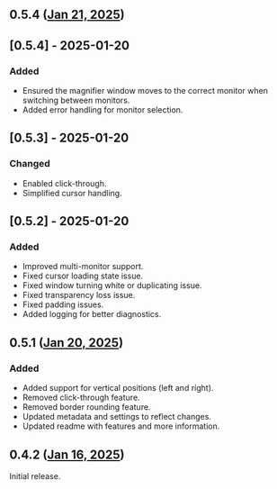 ## 0.5.4 ([Jan 21, 2025](https://github.com/ramensoftware/windhawk-mods/blob/68d96765b3bbb81677eae7fab0033dc7c1116a11/mods/magnifier-mod.wh.cpp))

## [0.5.4] - 2025-01-20
### Added
- Ensured the magnifier window moves to the correct monitor when switching between monitors.
- Added error handling for monitor selection.

## [0.5.3] - 2025-01-20
### Changed
- Enabled click-through.
- Simplified cursor handling.

## [0.5.2] - 2025-01-20
### Added
- Improved multi-monitor support.
- Fixed cursor loading state issue.
- Fixed window turning white or duplicating issue.
- Fixed transparency loss issue.
- Fixed padding issues.
- Added logging for better diagnostics.

## 0.5.1 ([Jan 20, 2025](https://github.com/ramensoftware/windhawk-mods/blob/c2f53e472a7957b36e71567c700fe1a5e2629879/mods/magnifier-mod.wh.cpp))

### Added
- Added support for vertical positions (left and right).
- Removed click-through feature.
- Removed border rounding feature.
- Updated metadata and settings to reflect changes.
- Updated readme with features and more information.

## 0.4.2 ([Jan 16, 2025](https://github.com/ramensoftware/windhawk-mods/blob/b4ec16697e16d9d5d8205e4cc11d2323fd0ca1da/mods/magnifier-mod.wh.cpp))

Initial release.
